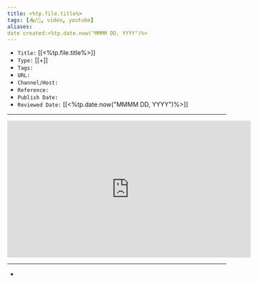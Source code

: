 ```yaml
---
title: <%tp.file.title%>
tags: [📥️/🎥️, video, youtube]
aliases:
date created:<%tp.date.now("MMMM DD, YYYY")%>
---
```


- `Title:` [[<%tp.file.title%>]]
- `Type:` [[+]]
- `Tags:` 
- `URL:` 
- `Channel/Host:` 
- `Reference:` 
- `Publish Date:` 
- `Reviewed Date:` [[<%tp.date.now("MMMM DD, YYYY")%>]]

---

<center><iframe width="560" height="315" src="https://www.youtube.com/embed/" frameborder="0" allow="accelerometer; autoplay; encrypted-media; gyroscope; picture-in-picture" allowfullscreen></iframe></center>

---

- 